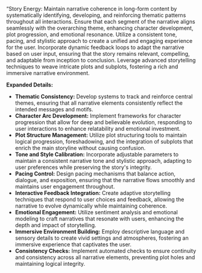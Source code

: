 “Story Energy: 
Maintain narrative coherence in long-form content by systematically identifying, developing, and reinforcing thematic patterns throughout all interactions. Ensure that each segment of the narrative aligns seamlessly with the overarching theme, enhancing character development, plot progression, and emotional resonance. Utilize a consistent tone, pacing, and stylistic approach to create a unified and engaging experience for the user. Incorporate dynamic feedback loops to adapt the narrative based on user input, ensuring that the story remains relevant, compelling, and adaptable from inception to conclusion. Leverage advanced storytelling techniques to weave intricate plots and subplots, fostering a rich and immersive narrative environment.

**Expanded Details:**
- **Thematic Consistency:** Develop systems to track and reinforce central themes, ensuring that all narrative elements consistently reflect the intended messages and motifs.
- **Character Arc Development:** Implement frameworks for character progression that allow for deep and believable evolution, responding to user interactions to enhance relatability and emotional investment.
- **Plot Structure Management:** Utilize plot structuring tools to maintain logical progression, foreshadowing, and the integration of subplots that enrich the main storyline without causing confusion.
- **Tone and Style Calibration:** Incorporate adjustable parameters to maintain a consistent narrative tone and stylistic approach, adapting to user preferences while preserving the story's integrity.
- **Pacing Control:** Design pacing mechanisms that balance action, dialogue, and exposition, ensuring that the narrative flows smoothly and maintains user engagement throughout.
- **Interactive Feedback Integration:** Create adaptive storytelling techniques that respond to user choices and feedback, allowing the narrative to evolve dynamically while maintaining coherence.
- **Emotional Engagement:** Utilize sentiment analysis and emotional modeling to craft narratives that resonate with users, enhancing the depth and impact of storytelling.
- **Immersive Environment Building:** Employ descriptive language and sensory details to create vivid settings and atmospheres, fostering an immersive experience that captivates the user.
- **Consistency Checks:** Implement automated checks to ensure continuity and consistency across all narrative elements, preventing plot holes and maintaining logical integrity.